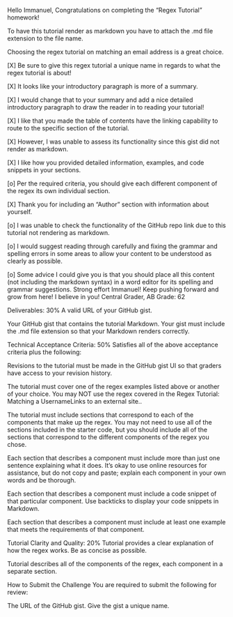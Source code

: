 Hello Immanuel, Congratulations on completing the “Regex Tutorial” homework! 

To have this tutorial render as markdown you have to attach the .md file extension to the file name. 

Choosing the regex tutorial on matching an email address is a great choice. 

[X] Be sure to give this regex tutorial a unique name in regards to what the regex tutorial is about!

[X] It looks like your introductory paragraph is more of a summary. 

[X] I would change that to your summary and add a nice detailed introductory paragraph to draw the reader in to reading your tutorial! 

[X] I like that you made the table of contents have the linking capability to route to the specific section of the tutorial. 

[X] However, I was unable to assess its functionality since this gist did not render as markdown. 

[X] I like how you provided detailed information, examples, and code snippets in your sections. 

[o] Per the required criteria, you should give each different component of the regex its own individual section. 

[X] Thank you for including an “Author” section with information about yourself. 

[o] I was unable to check the functionality of the GitHub repo link due to this tutorial not rendering as markdown.

[o] I would suggest reading through carefully and fixing the grammar and spelling errors in some areas to allow your content to be understood as clearly as possible. 
 
[o] Some advice I could give you is that you should place all this content (not including the markdown syntax) in a word editor for its spelling and grammar suggestions. Strong effort Immanuel! Keep pushing forward and grow from here! I believe in you! Central Grader, AB Grade: 62




Deliverables: 30%
A valid URL of your GitHub gist.

Your GitHub gist that contains the tutorial Markdown. Your gist must include the .md file extension so that your Markdown renders correctly.

Technical Acceptance Criteria: 50%
Satisfies all of the above acceptance criteria plus the following:

Revisions to the tutorial must be made in the GitHub gist UI so that graders have access to your revision history.

The tutorial must cover one of the regex examples listed above or another of your choice. You may NOT use the regex covered in the Regex Tutorial: Matching a UsernameLinks to an external site..

The tutorial must include sections that correspond to each of the components that make up the regex. You may not need to use all of the sections included in the starter code, but you should include all of the sections that correspond to the different components of the regex you chose.

Each section that describes a component must include more than just one sentence explaining what it does. It’s okay to use online resources for assistance, but do not copy and paste; explain each component in your own words and be thorough.

Each section that describes a component must include a code snippet of that particular component. Use backticks to display your code snippets in Markdown.

Each section that describes a component must include at least one example that meets the requirements of that component.

Tutorial Clarity and Quality: 20%
Tutorial provides a clear explanation of how the regex works. Be as concise as possible.

Tutorial describes all of the components of the regex, each component in a separate section.

How to Submit the Challenge
You are required to submit the following for review:

The URL of the GitHub gist. Give the gist a unique name.